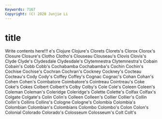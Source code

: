 ```yaml
---
Keywords: 7167
Copyright: (C) 2020 Junjie Li
---
```


# title

Write contents here!!!
e's 
Clojure 
Clojure's 
Clorets 
Clorets's 
Clorox 
Clorox's 
Closure 
Closure's 
Clotho
Clotho's 
Clouseau 
Clouseau's 
Clovis 
Clovis's 
Clyde 
Clyde's 
Clydesdale 
Clydesdale's 
Clytemnestra
Clytemnestra's 
Cobain 
Cobain's 
Cobb 
Cobb's 
Cochabamba 
Cochabamba's 
Cochin 
Cochin's 
Cochise
Cochise's 
Cochran 
Cochran's 
Cockney 
Cockney's 
Cocteau 
Cocteau's 
Cody 
Cody's 
Coffey
Coffey's 
Cognac 
Cognac's 
Cohan 
Cohan's 
Cohen 
Cohen's 
Coimbatore 
Coimbatore's 
Cointreau
Cointreau's 
Coke 
Coke's 
Cokes 
Colbert 
Colbert's 
Colby 
Colby's 
Cole 
Cole's
Coleen 
Coleen's 
Coleman 
Coleman's 
Coleridge 
Coleridge's 
Colette 
Colette's 
Colfax 
Colfax's
Colgate 
Colgate's 
Colin 
Colin's 
Colleen 
Colleen's 
Collier 
Collier's 
Collin 
Collin's
Collins 
Collins's 
Cologne 
Cologne's 
Colombia 
Colombia's 
Colombian 
Colombian's 
Colombians 
Colombo
Colombo's 
Colon 
Colon's 
Colonial 
Colorado 
Colorado's 
Colosseum 
Colosseum's 
Colt 
Colt's
